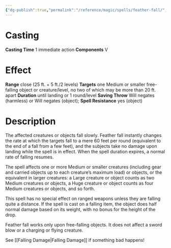 ```yaml
---
{"dg-publish":true,"permalink":"/reference/magic/spells/feather-fall/","dgHomeLink":true,"dgPassFrontmatter":false}
---
```



# Casting
**Casting Time** 1 immediate action
**Components** V

# Effect
**Range** close (25 ft. + 5 ft./2 levels)
**Targets** one Medium or smaller free-falling object or creature/level, no two of which may be more than 20 ft. apart
**Duration** until landing or 1 round/level
**Saving Throw** Will negates (harmless) or Will negates (object); **Spell Resistance** yes (object)

# Description
The affected creatures or objects fall slowly. Feather fall instantly changes the rate at which the targets fall to a mere 60 feet per round (equivalent to the end of a fall from a few feet), and the subjects take no damage upon landing while the spell is in effect. When the spell duration expires, a normal rate of falling resumes.

The spell affects one or more Medium or smaller creatures (including gear and carried objects up to each creature’s maximum load) or objects, or the equivalent in larger creatures: a Large creature or object counts as two Medium creatures or objects, a Huge creature or object counts as four Medium creatures or objects, and so forth.

This spell has no special effect on ranged weapons unless they are falling quite a distance. If the spell is cast on a falling item, the object does half normal damage based on its weight, with no bonus for the height of the drop.

Feather fall works only upon free-falling objects. It does not affect a sword blow or a charging or flying creature.

See [[Falling Damage|Falling Damage]] if something bad happens!